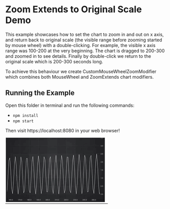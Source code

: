 # Zoom Extends to Original Scale Demo

This example showcases how to set the chart to zoom in and out on x axis, and return back to original scale (the visible range before zooming started by mouse wheel) with a double-clicking. For example, the visible x axis range was 100-200 at the very beginning. The chart is dragged to 200-300 and zoomed in to see details. Finally by double-click we return to the original scale which is 200-300 seconds long.

To achieve this behaviour we create CustomMouseWheelZoomModifier which combines both MouseWheel and ZoomExtends chart modifiers.

## Running the Example

Open this folder in terminal and run the following commands:

* `npm install`
* `npm start`

Then visit https://localhost:8080 in your web browser!

![Zoom Extends to Original Scale Demo](img/ZoomExtendsToOriginalScale.gif)
